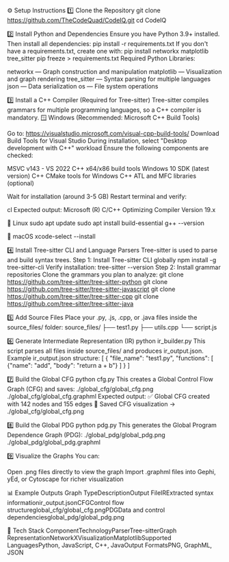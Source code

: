 ⚙️ Setup Instructions
1️⃣ Clone the Repository
git clone https://github.com/TheCodeQuad/CodeIQ.git
cd CodeIQ

2️⃣ Install Python and Dependencies
Ensure you have Python 3.9+ installed. Then install all dependencies:
pip install -r requirements.txt
If you don't have a requirements.txt, create one with:
pip install networkx matplotlib tree_sitter
pip freeze > requirements.txt
Required Python Libraries:

networkx — Graph construction and manipulation
matplotlib — Visualization and graph rendering
tree_sitter — Syntax parsing for multiple languages
json — Data serialization
os — File system operations


3️⃣ Install a C++ Compiler (Required for Tree-sitter)
Tree-sitter compiles grammars for multiple programming languages, so a C++ compiler is mandatory.
🪟 Windows (Recommended: Microsoft C++ Build Tools)

Go to: https://visualstudio.microsoft.com/visual-cpp-build-tools/
Download Build Tools for Visual Studio
During installation, select "Desktop development with C++" workload
Ensure the following components are checked:

MSVC v143 - VS 2022 C++ x64/x86 build tools
Windows 10 SDK (latest version)
C++ CMake tools for Windows
C++ ATL and MFC libraries (optional)


Wait for installation (around 3-5 GB)
Restart terminal and verify:

cl
Expected output: Microsoft (R) C/C++ Optimizing Compiler Version 19.x

🐧 Linux
sudo apt update
sudo apt install build-essential
g++ --version

🍎 macOS
xcode-select --install

4️⃣ Install Tree-sitter CLI and Language Parsers
Tree-sitter is used to parse and build syntax trees.
Step 1: Install Tree-sitter CLI globally
npm install -g tree-sitter-cli
Verify installation:
tree-sitter --version
Step 2: Install grammar repositories
Clone the grammars you plan to analyze:
git clone https://github.com/tree-sitter/tree-sitter-python
git clone https://github.com/tree-sitter/tree-sitter-javascript
git clone https://github.com/tree-sitter/tree-sitter-cpp
git clone https://github.com/tree-sitter/tree-sitter-java

5️⃣ Add Source Files
Place your .py, .js, .cpp, or .java files inside the source_files/ folder:
source_files/
├── test1.py
├── utils.cpp
└── script.js

6️⃣ Generate Intermediate Representation (IR)
python ir_builder.py
This script parses all files inside source_files/ and produces ir_output.json.
Example ir_output.json structure:
[
{
"file_name": "test1.py",
"functions": [
{"name": "add", "body": "return a + b"}
]
}
]

7️⃣ Build the Global CFG
python cfg.py
This creates a Global Control Flow Graph (CFG) and saves:
./global_cfg/global_cfg.png
./global_cfg/global_cfg.graphml
Expected output:
✅ Global CFG created with 142 nodes and 155 edges
🧩 Saved CFG visualization → ./global_cfg/global_cfg.png

8️⃣ Build the Global PDG
python pdg.py
This generates the Global Program Dependence Graph (PDG):
./global_pdg/global_pdg.png
./global_pdg/global_pdg.graphml

9️⃣ Visualize the Graphs
You can:

Open .png files directly to view the graph
Import .graphml files into Gephi, yEd, or Cytoscape for richer visualization


📊 Example Outputs
Graph TypeDescriptionOutput FileIRExtracted syntax informationir_output.jsonCFGControl flow structureglobal_cfg/global_cfg.pngPDGData and control dependenciesglobal_pdg/global_pdg.png

🧰 Tech Stack
ComponentTechnologyParserTree-sitterGraph RepresentationNetworkXVisualizationMatplotlibSupported LanguagesPython, JavaScript, C++, JavaOutput FormatsPNG, GraphML, JSON
